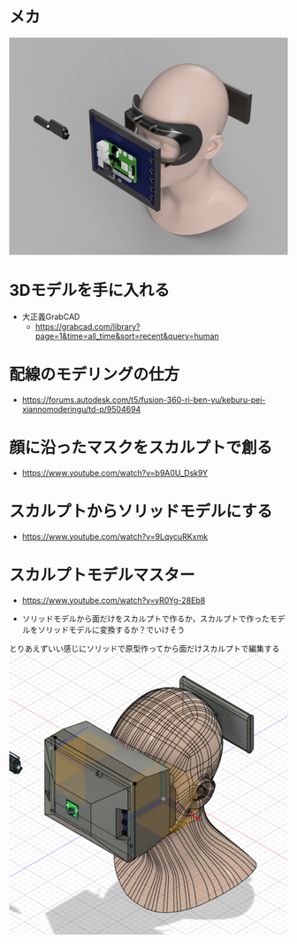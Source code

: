 # メカ
![](20230528185759.png)

# 3Dモデルを手に入れる
- 大正義GrabCAD
    - https://grabcad.com/library?page=1&time=all_time&sort=recent&query=human

# 配線のモデリングの仕方
- https://forums.autodesk.com/t5/fusion-360-ri-ben-yu/keburu-pei-xiannomoderingu/td-p/9504694

# 顔に沿ったマスクをスカルプトで創る
- https://www.youtube.com/watch?v=b9A0U_Dsk9Y

# スカルプトからソリッドモデルにする
- https://www.youtube.com/watch?v=9LqycuRKxmk
# スカルプトモデルマスター
- https://www.youtube.com/watch?v=yR0Yg-28Eb8

- ソリッドモデルから面だけをスカルプトで作るか，スカルプトで作ったモデルをソリッドモデルに変換するか？でいけそう

とりあえずいい感じにソリッドで原型作ってから面だけスカルプトで編集する
![](20230606234501.png)

